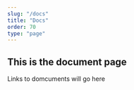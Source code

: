 ```yaml
---
slug: "/docs"
title: "Docs"
order: 70
type: "page"
---
```


## This is the document page

Links to domcuments will go here
